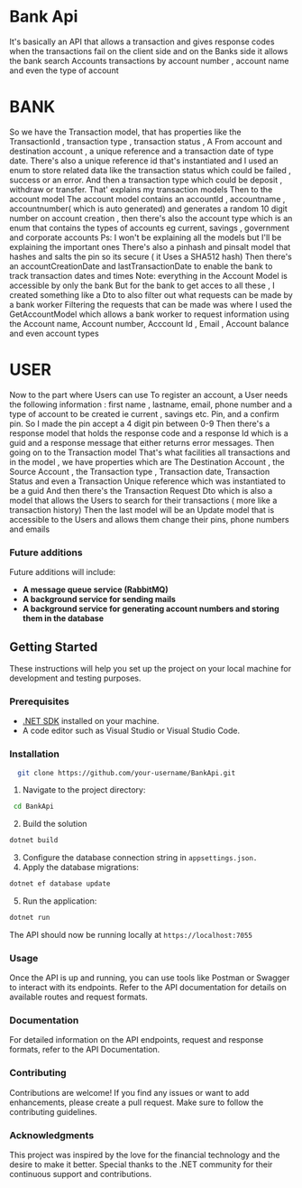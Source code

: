 # Bank Api
It's basically an API that allows a transaction and gives response codes when the transactions fail on the client side and on the Banks side it allows the bank search Accounts transactions by account number , account name and even the type of account 
# BANK
So we have the Transaction model, that has properties like the TransactionId , transaction type , transaction status , A From account and destination account , a unique reference and a transaction date of type date. There's also a unique reference id that's instantiated and I used an enum to store related data like the transaction status which could be failed , success or an error. 
And then a transaction type which could be deposit , withdraw or transfer. 
That' explains my transaction models 
Then to the account model
The account model contains an accountId , accountname , accountnumber( which is auto generated) and generates a random 10 digit number on account creation , then there's also the account type which is an enum that contains the types of accounts eg current, savings , government and corporate accounts 
Ps: I won't be explaining all the models but I'll be explaining the important ones 
There's also a pinhash and pinsalt model that hashes and salts the pin so its secure ( it Uses a SHA512 hash)
Then there's an accountCreationDate and lastTransactionDate to enable the bank to track transaction dates and times 
Note: everything in the Account Model is accessible by only the bank 
But for the bank to get acces to all these , I created something like a Dto to also filter out what requests can be made by a bank worker 
Filtering the requests that can be made was where I used the GetAccountModel which allows a bank worker to request information using the Account name, Account number, Acccount Id , Email , Account balance and even account types  
# USER 
Now to the part where Users can use 
To register an account, a User needs the following information :
first name , lastname, email, phone number and a type of account to be created ie current , savings etc. Pin, and a confirm pin. 
So I made the pin accept a 4 digit pin between 0-9
Then there's a response model that holds the response code and a response Id which is a guid and a response message that either returns error messages. 
Then going on to the Transaction model That's what facilities all transactions and in the model , we have properties which are The Destination Account , the Source Account , the Transaction type , Transaction date, Transaction Status and even a Transaction Unique reference which was instantiated to be a guid 
And then there's the Transaction Request Dto which is also a model that allows the Users to search for their transactions ( more like a transaction history) 
Then the last model will be an Update model that is accessible to the Users and allows them change their pins, phone numbers and emails 

### Future additions
Future additions will include:
- **A message queue service (RabbitMQ)**
- **A background service for sending mails**
- **A background service for generating account numbers and storing them in the database**
  
## Getting Started
These instructions will help you set up the project on your local machine for development and testing purposes.

### Prerequisites
- [.NET SDK](https://dotnet.microsoft.com/download) installed on your machine.
- A code editor such as Visual Studio or Visual Studio Code.
  
### Installation
 ```bash
   git clone https://github.com/your-username/BankApi.git
 ```

1. Navigate to the project directory:
```bash
 cd BankApi
 ```
2. Build the solution
```bash
dotnet build
```
3. Configure the database connection string in ``` appsettings.json. ```
4. Apply the database migrations:
 ```bash
 dotnet ef database update
 ```
5. Run the application:
```bash
dotnet run
```
The API should now be running locally at ``` https://localhost:7055 ```

### Usage
Once the API is up and running, you can use tools like Postman or Swagger to interact with its endpoints. Refer to the API documentation for details on available routes and request formats.

### Documentation
For detailed information on the API endpoints, request and response formats, refer to the API Documentation.

### Contributing
Contributions are welcome! If you find any issues or want to add enhancements, please create a pull request. Make sure to follow the contributing guidelines.

### Acknowledgments
This project was inspired by the love for the financial technology and the desire to make it better.
Special thanks to the .NET community for their continuous support and contributions.


